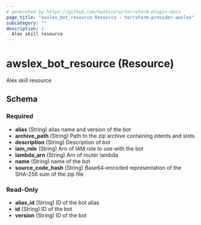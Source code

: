 ```yaml
---
# generated by https://github.com/hashicorp/terraform-plugin-docs
page_title: "awslex_bot_resource Resource - terraform-provider-awslex"
subcategory: ""
description: |-
  Alex skill resource
---
```


# awslex_bot_resource (Resource)

Alex skill resource



<!-- schema generated by tfplugindocs -->
## Schema

### Required

- **alias** (String) alias name and version of the bot
- **archive_path** (String) Path to the zip archive containing intents and slots
- **description** (String) Description of bot
- **iam_role** (String) Arn of IAM role to use with the bot
- **lambda_arn** (String) Arn of router lambda
- **name** (String) name of the bot
- **source_code_hash** (String) Base64-encoded representation of the SHA-256 sum of the zip file

### Read-Only

- **alias_id** (String) ID of the bot alias
- **id** (String) ID of the bot
- **version** (String) ID of the bot


